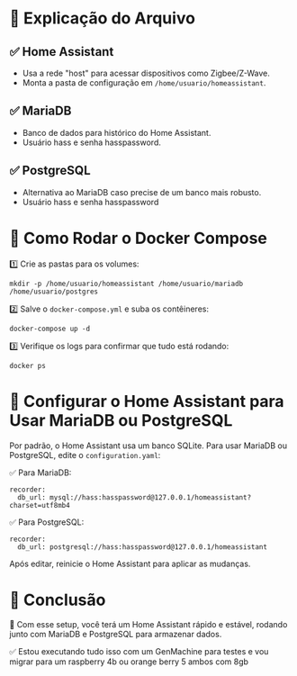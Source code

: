 # 📌 Explicação do Arquivo

## ✅ Home Assistant

- Usa a rede "host" para acessar dispositivos como Zigbee/Z-Wave.
- Monta a pasta de configuração em `/home/usuario/homeassistant`.


## ✅ MariaDB

- Banco de dados para histórico do Home Assistant.
- Usuário hass e senha hasspassword.


## ✅ PostgreSQL

- Alternativa ao MariaDB caso precise de um banco mais robusto.
- Usuário hass e senha hasspassword


# 📌 Como Rodar o Docker Compose


1️⃣ Crie as pastas para os volumes:

````shell
mkdir -p /home/usuario/homeassistant /home/usuario/mariadb /home/usuario/postgres
````

2️⃣ Salve o `docker-compose.yml` e suba os contêineres:

````shell
docker-compose up -d
````

3️⃣ Verifique os logs para confirmar que tudo está rodando:

````shell
docker ps
````

# 📌 Configurar o Home Assistant para Usar MariaDB ou PostgreSQL

Por padrão, o Home Assistant usa um banco SQLite. Para usar MariaDB ou PostgreSQL, edite o `configuration.yaml`:

✅ Para MariaDB:

````shell
recorder:
  db_url: mysql://hass:hasspassword@127.0.0.1/homeassistant?charset=utf8mb4
````
✅ Para PostgreSQL:

````shell
recorder:
  db_url: postgresql://hass:hasspassword@127.0.0.1/homeassistant
````

Após editar, reinicie o Home Assistant para aplicar as mudanças.


# 📌 Conclusão

🚀 Com esse setup, você terá um Home Assistant rápido e estável, rodando junto com MariaDB e PostgreSQL para armazenar dados.

✅ Estou executando tudo isso com um GenMachine para testes e vou migrar para um raspberry 4b ou orange berry 5 ambos com 8gb


